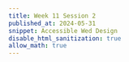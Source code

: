 ```yaml
---
title: Week 11 Session 2
published_at: 2024-05-31
snippet: Accessible Wed Design 
disable_html_sanitization: true
allow_math: true
---
```

